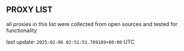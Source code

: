 ## PROXY LIST

all proxies in this list were collected from open sources and tested for functionality

last update: `2025-02-06 02:51:51.789189+00:00` UTC